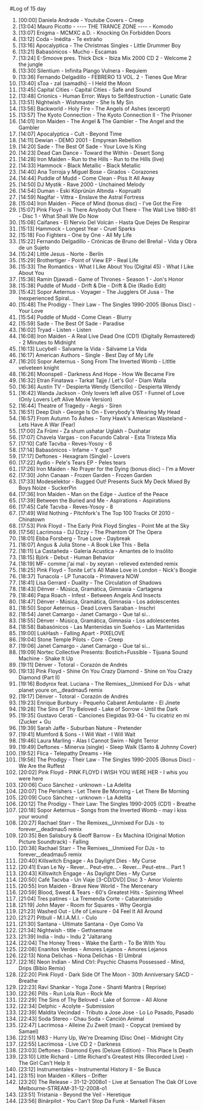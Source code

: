 #Log of 15 day

1. [00:00] Daniela Andrade - Youtube Covers - Creep
1. [13:04] Mauro Picotto - ---- THE TRANCE ZONE ---- - Komodo
1. [13:07] Enigma - MCMXC a.D. - Knocking On Forbidden Doors
1. [13:12] Coda - Inédita - Te extraño
1. [13:16] Apocalyptica - The Christmas Singles - Little Drummer Boy
1. [13:21] Babasónicos - Mucho - Escamas
1. [13:24] E-Smoove pres. Thick Dick - Ibiza Mix 2000 CD 2 - Welcome 2 the jungle
1. [13:30] Silentium - Infinita Plango Vulnera - Requiem
1. [13:36] Fernando Delgadillo - FEBRERO 13 VOL. 2 - Tienes Que Mirar
1. [13:40] sToa - zal (samadhi) - I Held the Moon
1. [13:45] Capital Cities - Capital Cities - Safe and Sound
1. [13:48] Crionics - Human Error: Ways to Selfdestruction - Lunatic Gate
1. [13:51] Nightwish - Wishmaster - She Is My Sin
1. [13:56] Backworld - Holy Fire - The Angels of Ashes (excerpt)
1. [13:57] The Kyoto Connection - The Kyoto Connection II - The Prisoner
1. [14:01] Iron Maiden - The Angel & The Gambler - The Angel and the Gambler
1. [14:07] Apocalyptica - Cult - Beyond Time
1. [14:11] Dewian - DEMO 2001 - Empyrean Rebellion
1. [14:20] Sade - The Best Of Sade - Your Love Is King
1. [14:23] Dead Can Dance - Toward the Within - Desert Song
1. [14:28] Iron Maiden - Run to the Hills - Run to the Hills (live)
1. [14:33] Hammock - Black Metallic - Black Metallic
1. [14:40] Ana Torroja y Miguel Bose - Girados - Corazones
1. [14:44] Puddle of Mudd - Come Clean - Piss It All Away
1. [14:50] DJ Mystik - Rave 2000 - Unchained Melody
1. [14:54] Duman - Eski Köprünün Altında - Koprualti
1. [14:59] Naglfar - Vittra - Enslave the Astral Fortress
1. [15:04] Iron Maiden - Piece of Mind (bonus disc) - I've Got the Fire
1. [15:07] Pink Floyd - Is There Anybody Out There - The Wall Live 1980-81 - Disc 1 - What Shall We Do Now
1. [15:08] Caifanes - El Nervio Del Volcán - Hasta Que Dejes De Respirar
1. [15:13] Hammock - Longest Year - Cruel Sparks
1. [15:18] Foo Fighters - One by One - All My Life
1. [15:22] Fernando Delgadillo - Crónicas de Bruno del Breñal - Vida y Obra de un Sujeto
1. [15:24] Little Jesus - Norte - Berlín
1. [15:29] Brothertiger - Point of View EP - Real Life
1. [15:33] The Romantics - What I Like About You (Digital 45) - What I Like About You
1. [15:36] Ramin Djawadi - Game of Thrones - Season 1 - Jon's Honor
1. [15:38] Puddle of Mudd - Drift & Die - Drift & Die (Radio Edit)
1. [15:42] Sopor Aeternus - Voyager - The Jugglers Of Jusa - The Inexperienced Spiral...
1. [15:48] The Prodigy - Their Law - The Singles 1990-2005 (Bonus Disc) - Your Love
1. [15:54] Puddle of Mudd - Come Clean - Blurry
1. [15:59] Sade - The Best Of Sade - Paradise
1. [16:02] Tryad - Listen - Listen
1. [16:08] Iron Maiden - A Real Live Dead One (CD1) (Digitally Remastered) - 2 Minutes to Midnight
1. [16:13] Lucybell - Salvame la Vida - Sálvame La Vida
1. [16:17] American Authors - Single - Best Day of My Life
1. [16:20] Sopor Aeternus - Song From The Inverted Womb - Litltle velveteen knight
1. [16:26] Moonspell - Darkness And Hope - How We Became Fire
1. [16:32] Etran Finatawa - Tarkat Tajje / Let's Go! - Diam Walla
1. [16:36] Austin TV - Despierta Wendy (Sencillo) - Despierta Wendy
1. [16:42] Wanda Jackson - Only lovers left alive OST - Funnel of Love (Only Lovers Left Alive Movie Version)
1. [16:44] Theatre of Tragedy - Aegis - Siren
1. [16:51] Deep Dish - George Is On - Everybody's Wearing My Head
1. [16:57] From Autumn To Ashes - Tony Hawk's American Wasteland - Lets Have A War (Fear)
1. [17:00] Za Frûmi - Za shum ushatar Uglakh - Dushatar
1. [17:07] Chavela Vargas - con Facundo Cabral - Esta Tristeza Mía
1. [17:10] Café Tacvba - Reves-Yosoy - 6
1. [17:14] Babasónicos - Infame - Y que?
1. [17:17] Deftones - Hexagram (Single) - Lovers
1. [17:22] Aydio - Pele's Tears EP - Peles tears
1. [17:26] Iron Maiden - No Prayer for the Dying (bonus disc) - I'm a Mover
1. [17:30] John Canaan - Frozen Garden - Frozen Garden
1. [17:33] Modeselektor - Bugged Out! Presents Suck My Deck Mixed By Boys Noize - SuckerPin
1. [17:36] Iron Maiden - Man on the Edge - Justice of the Peace
1. [17:39] Between the Buried and Me - Aspirations - Aspirations
1. [17:45] Café Tacvba - Reves-Yosoy - 8
1. [17:49] Wild Nothing - Pitchfork's The Top 100 Tracks Of 2010 - Chinatown
1. [17:53] Pink Floyd - The Early Pink Floyd Singles - Point Me at the Sky
1. [17:56] Lacrimosa - DJ Dizzy - The Phantom Of The Opera
1. [18:01] Ebba Forsberg - True Love - Daybreak
1. [18:07] Angus & Julia Stone - A Book Like This - Bella
1. [18:11] La Castañeda - Galeria Acustica - Amantes de lo Insólito
1. [18:15] Björk - Debut - Human Behavior
1. [18:19] MF- comme j'ai mal - by xeyran - relieved extended remix
1. [18:25] Pink Floyd - Tonite Let's All Make Love in London - Nick's Boogie
1. [18:37] Tunacola - LP Tunacola - Primavera NOW
1. [18:41] Lisa Gerrard - Duality - The Circulation of Shadows
1. [18:43] Dënver - Música, Gramática, Gimnasia - Cartagena
1. [18:46] Papa Roach - Infest - Between Angels And Insects
1. [18:47] Dënver - Música, Gramática, Gimnasia - Los adolescentes
1. [18:50] Sopor Aeternus - Dead Lovers Saraban - Inschri
1. [18:54] Janet Camargo - Janet Camargo - Que tal si...
1. [18:55] Dënver - Música, Gramática, Gimnasia - Los adolescentes
1. [18:58] Babasónicos - Las Mantenidas sin Sueños - Las Mantenidas
1. [19:00] LukHash - Falling Apart - PIXELOVE
1. [19:04] Stone Temple Pilots - Core - Creep
1. [19:06] Janet Camargo - Janet Camargo - Que tal si...
1. [19:09] Nortec Collective Presents: Bostich+Fussible - Tijuana Sound Machine - Shake It Up
1. [19:11] Dënver - Totoral - Corazón de Andrés
1. [19:13] Pink Floyd - Shine On You Crazy Diamond - Shine on You Crazy Diamond (Part II)
1. [19:16] Bodyrox feat. Luciana - The Remixes__Unmixed For DJs - what planet youre on__deadmau5 remix
1. [19:17] Dënver - Totoral - Corazón de Andrés
1. [19:23] Enrique Bunbury - Pequeño Cabaret Ambulante - El Jinete
1. [19:28] The Sins of Thy Beloved - Lake of Sorrow - Until the Dark
1. [19:35] Gustavo Cerati - Canciones Elegidas 93-04 - Tu cicatriz en mí (Zucker + Gu
1. [19:39] Sarah Jaffe - Suburban Nature - Pretender
1. [19:41] Mumford & Sons - I Will Wait - I Will Wait
1. [19:46] Laura Marling - Alas I Cannot Swim - Night Terror
1. [19:49] Deftones - Minerva (single) - Sleep Walk (Santo & Johnny Cover)
1. [19:52] Flica - Telepathy Dreams - Hie
1. [19:56] The Prodigy - Their Law - The Singles 1990-2005 (Bonus Disc) - We Are the Ruffest
1. [20:02] Pink Floyd - PINK FLOYD I WISH YOU WERE HER - I whis you were here
1. [20:06] Cuco Sànchez - unknown - La Adelita
1. [20:07] The Perishers - Let There Be Morning - Let There Be Morning
1. [20:09] Cuco Sànchez - unknown - La Adelita
1. [20:12] The Prodigy - Their Law: The Singles 1990-2005 (CD1) - Breathe
1. [20:18] Sopor Aeternus - Songs from the Inverted Womb - may i kiss your wound
1. [20:27] Rachael Starr - The Remixes__Unmixed For DJs - to forever__deadmau5 remix
1. [20:35] Ben Salisbury & Geoff Barrow - Ex Machina (Original Motion Picture Soundtrack) - Falling
1. [20:38] Rachael Starr - The Remixes__Unmixed For DJs - to forever__deadmau5 remix
1. [20:40] Killswitch Engage - As Daylight Dies - My Curse
1. [20:41] Evan Le Ny - Rever... Peut-etre... - Rever... Peut-etre... Part 1
1. [20:43] Killswitch Engage - As Daylight Dies - My Curse
1. [20:50] Café Tacvba - Un Viaje [3-CD/DVD] Disc 3 - Amor Violento
1. [20:55] Iron Maiden - Brave New World - The Mercenary
1. [20:59] Blood, Sweat & Tears - 60's Greatest Hits - Spinning Wheel
1. [21:04] Tres patines - La Tremenda Corte - Cabaraterisidio
1. [21:19] John Mayer - Room for Squares - Why Georgia
1. [21:23] Washed Out - Life of Leisure - 04 Feel It All Around
1. [21:27] Pitbull - M.I.A.M.I. - Culo
1. [21:30] Santana - Ultimate Santana - Oye Como Va
1. [21:34] Nightwish - title - Gethsemane
1. [21:39] India - Indu - Indu 2 "Jaltarang
1. [22:04] The Honey Trees - Wake the Earth - To Be With You
1. [22:08] Enanitos Verdes - Amores Lejanos - Amores Lejanos
1. [22:13] Nona Delichas - Nona Delichas - El Umbral
1. [22:16] Neon Indian - Mind Ctrl: Psychic Chasms Possessed - Mind, Drips (Bibio Remix)
1. [22:20] Pink Floyd - Dark Side Of The Moon - 30th Anniversary SACD - Breathe
1. [22:23] Ravi Shankar - Yoga Zone - Shanti Mantra ( Reprise)
1. [22:26] Pills - Run Lola Run - Rock Me
1. [22:29] The Sins of Thy Beloved - Lake of Sorrow - All Alone
1. [22:34] Delphic - Acolyte - Submission
1. [22:39] Maldita Vecindad - Tributo a Jose Jose - Lo Lo Pasado, Pasado
1. [22:43] Soda Stereo - Chau Soda - Canción Animal
1. [22:47] Lacrimosa - Alleine Zu Zweit (maxi) - Copycat (remixed by Samael)
1. [22:51] M83 - Hurry Up, We're Dreaming (Disc One) - Midnight City
1. [22:55] Lacrimosa - Live CD 2 - Darkness
1. [23:03] Deftones - Diamond Eyes (Deluxe Edition) - This Place Is Death
1. [23:10] Little Richard - Little Richard's Greatest Hits (Recorded Live) - The Girl Can't Help It
1. [23:12] Instrumentales - Instrumental History II - Se Busca
1. [23:15] Iron Maiden - Killers - Drifter
1. [23:20] The Release - 31-12-2008o1 - Live at Sensation The Oak Of Love Melbourne-STREAM-31-12-2008-o1
1. [23:51] Tristania - Beyond the Veil - Heretique
1. [23:56] Binärpilot - You Can't Stop Da Funk - Markell Fiksen
